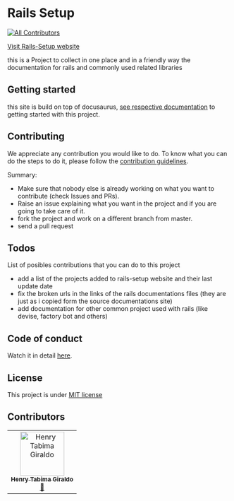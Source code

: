 # Rails Setup
[![All Contributors](https://img.shields.io/badge/all_contributors-1-orange.svg?style=flat-square)](#contributors)

[Visit Rails-Setup website](https://HenryTabima.github.io/rails-setup)

this is a Project to collect in one place and in a friendly way the documentation for rails and commonly used related libraries

## Getting started

this site is build on top of docusaurus, [see respective documentation](https://docusaurus.io/docs/en/next/installation) to getting started with this project.

## Contributing

We appreciate any contribution you would like to do. To know what you can do the steps to do it, please follow the [contribution guidelines](CONTRIBUTING.md).

Summary:
* Make sure that nobody else is already working on what you want to contribute (check Issues and PRs).
* Raise an issue explaining what you want in the project and if you are going to take care of it.
* fork the project and work on a different branch from master.
* send a pull request

## Todos

List of posibles contributions that you can do to this project

* add a list of the projects added to rails-setup website and their last update date
* fix the broken urls in the links of the rails documentations files (they are just as i copied form the source documentations site)
* add documentation for other common project used with rails (like devise, factory bot and others)

## Code of conduct

Watch it in detail [here](CODE_OF_CONDUCT.md).

## License

This project is under [MIT license](LICENSE.md)

## Contributors

<!-- ALL-CONTRIBUTORS-LIST:START - Do not remove or modify this section -->
<!-- prettier-ignore -->
<table>
  <tr>
    <td align="center"><a href="http://henrytabima.com"><img src="https://avatars0.githubusercontent.com/u/12721896?v=4" width="100px;" alt="Henry Tabima Giraldo"/><br /><sub><b>Henry Tabima Giraldo</b></sub></a><br /><a href="https://github.com/HenryTabima/rails-setup/commits?author=HenryTabima" title="Documentation">📖</a></td>
  </tr>
</table>

<!-- ALL-CONTRIBUTORS-LIST:END -->